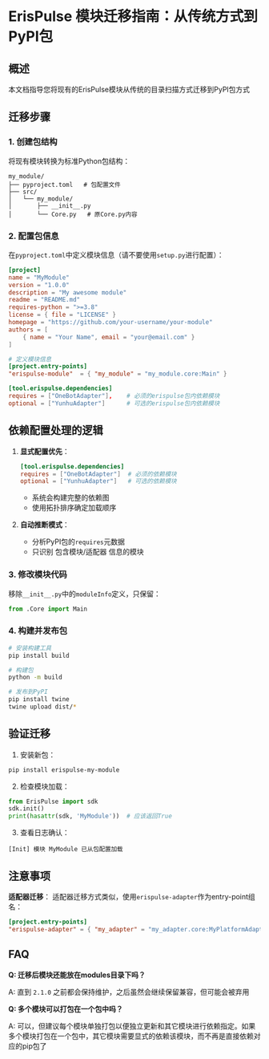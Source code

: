 # ErisPulse 模块迁移指南：从传统方式到PyPI包

## 概述

本文档指导您将现有的ErisPulse模块从传统的目录扫描方式迁移到PyPI包方式

## 迁移步骤

### 1. 创建包结构

将现有模块转换为标准Python包结构：

```
my_module/
├── pyproject.toml   # 包配置文件
├── src/
│   └── my_module/
│       ├── __init__.py
│       └── Core.py   # 原Core.py内容
```

### 2. 配置包信息

在`pyproject.toml`中定义模块信息（请不要使用`setup.py`进行配置）：

```toml
[project]
name = "MyModule"
version = "1.0.0"
description = "My awesome module"
readme = "README.md"
requires-python = ">=3.8"
license = { file = "LICENSE" }
homepage = "https://github.com/your-username/your-module"
authors = [
    { name = "Your Name", email = "your@email.com" }
]

# 定义模块信息
[project.entry-points]
"erispulse-module"  = { "my_module" = "my_module.core:Main" }

[tool.erispulse.dependencies]
requires = ["OneBotAdapter"],    # 必须的erispulse包内依赖模块
optional = ["YunhuAdapter"]      # 可选的erispulse包内依赖模块
```

## 依赖配置处理的逻辑

1. **显式配置优先**：
   ```toml
   [tool.erispulse.dependencies]
   requires = ["OneBotAdapter"]  # 必须的依赖模块
   optional = ["YunhuAdapter"]   # 可选的依赖模块
   ```
   - 系统会构建完整的依赖图
   - 使用拓扑排序确定加载顺序

2. **自动推断模式**：
   - 分析PyPI包的`requires`元数据
   - 只识别 包含模块/适配器 信息的模块

### 3. 修改模块代码

移除`__init__.py`中的`moduleInfo`定义，只保留：

```python
from .Core import Main
```

### 4. 构建并发布包

```bash
# 安装构建工具
pip install build

# 构建包
python -m build

# 发布到PyPI
pip install twine
twine upload dist/*
```

## 验证迁移

1. 安装新包：
```bash
pip install erispulse-my-module
```

2. 检查模块加载：
```python
from ErisPulse import sdk
sdk.init()
print(hasattr(sdk, 'MyModule'))  # 应该返回True
```

3. 查看日志确认：
```
[Init] 模块 MyModule 已从包配置加载
```

## 注意事项
**适配器迁移**：
适配器迁移方式类似，使用`erispulse-adapter`作为entry-point组名：

```toml
[project.entry-points]
"erispulse-adapter" = { "my_adapter" = "my_adapter.core:MyPlatformAdapter" }
```

## FAQ

**Q: 迁移后模块还能放在modules目录下吗？**

A: 直到 `2.1.0` 之前都会保持维护，之后虽然会继续保留兼容，但可能会被弃用

**Q: 多个模块可以打包在一个包中吗？** 

A: 可以，但建议每个模块单独打包以便独立更新和其它模块进行依赖指定。如果多个模块打包在一个包中，其它模块需要显式的依赖该模块，而不再是直接依赖对应的pip包了
